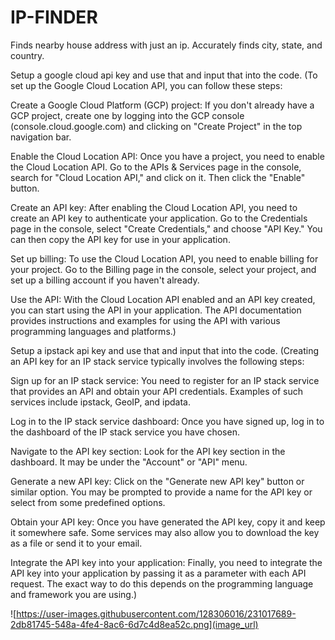 # IP-FINDER
Finds nearby house address with just an ip.
Accurately finds city, state, and country.

Setup a google cloud api key and use that and input that into the code.
(To set up the Google Cloud Location API, you can follow these steps:

Create a Google Cloud Platform (GCP) project: If you don't already have a GCP project, create one by logging into the GCP console (console.cloud.google.com) and clicking on "Create Project" in the top navigation bar.

Enable the Cloud Location API: Once you have a project, you need to enable the Cloud Location API. Go to the APIs & Services page in the console, search for "Cloud Location API," and click on it. Then click the "Enable" button.

Create an API key: After enabling the Cloud Location API, you need to create an API key to authenticate your application. Go to the Credentials page in the console, select "Create Credentials," and choose "API Key." You can then copy the API key for use in your application.

Set up billing: To use the Cloud Location API, you need to enable billing for your project. Go to the Billing page in the console, select your project, and set up a billing account if you haven't already.

Use the API: With the Cloud Location API enabled and an API key created, you can start using the API in your application. The API documentation provides instructions and examples for using the API with various programming languages and platforms.)

Setup a ipstack api key and use that and input that into the code.
(Creating an API key for an IP stack service typically involves the following steps:

Sign up for an IP stack service: You need to register for an IP stack service that provides an API and obtain your API credentials. Examples of such services include ipstack, GeoIP, and ipdata.

Log in to the IP stack service dashboard: Once you have signed up, log in to the dashboard of the IP stack service you have chosen.

Navigate to the API key section: Look for the API key section in the dashboard. It may be under the "Account" or "API" menu.

Generate a new API key: Click on the "Generate new API key" button or similar option. You may be prompted to provide a name for the API key or select from some predefined options.

Obtain your API key: Once you have generated the API key, copy it and keep it somewhere safe. Some services may also allow you to download the key as a file or send it to your email.

Integrate the API key into your application: Finally, you need to integrate the API key into your application by passing it as a parameter with each API request. The exact way to do this depends on the programming language and framework you are using.)

![https://user-images.githubusercontent.com/128306016/231017689-2db81745-548a-4fe4-8ac6-6d7c4d8ea52c.png](image_url)


